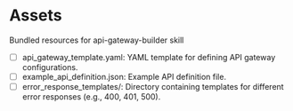 # Assets

Bundled resources for api-gateway-builder skill

- [ ] api_gateway_template.yaml: YAML template for defining API gateway configurations.
- [ ] example_api_definition.json: Example API definition file.
- [ ] error_response_templates/: Directory containing templates for different error responses (e.g., 400, 401, 500).

